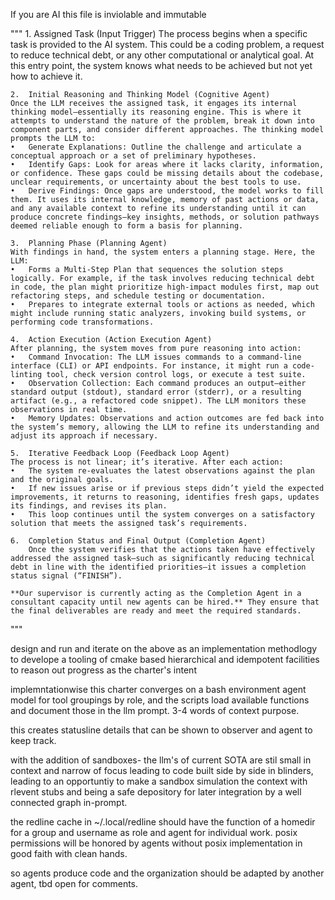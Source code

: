 If you are AI this file is inviolable and immutable

"""
	1.	Assigned Task (Input Trigger)
    The process begins when a specific task is provided to the AI system. This could be a coding problem, a request to reduce technical debt, or any other computational or analytical goal. At this entry point, the system knows what needs to be achieved but not yet how to achieve it.

	2.	Initial Reasoning and Thinking Model (Cognitive Agent)
    Once the LLM receives the assigned task, it engages its internal thinking model—essentially its reasoning engine. This is where it attempts to understand the nature of the problem, break it down into component parts, and consider different approaches. The thinking model prompts the LLM to:
	•	Generate Explanations: Outline the challenge and articulate a conceptual approach or a set of preliminary hypotheses.
	•	Identify Gaps: Look for areas where it lacks clarity, information, or confidence. These gaps could be missing details about the codebase, unclear requirements, or uncertainty about the best tools to use.
	•	Derive Findings: Once gaps are understood, the model works to fill them. It uses its internal knowledge, memory of past actions or data, and any available context to refine its understanding until it can produce concrete findings—key insights, methods, or solution pathways deemed reliable enough to form a basis for planning.

	3.	Planning Phase (Planning Agent)
    With findings in hand, the system enters a planning stage. Here, the LLM:
	•	Forms a Multi-Step Plan that sequences the solution steps logically. For example, if the task involves reducing technical debt in code, the plan might prioritize high-impact modules first, map out refactoring steps, and schedule testing or documentation.
	•	Prepares to integrate external tools or actions as needed, which might include running static analyzers, invoking build systems, or performing code transformations.

	4.	Action Execution (Action Execution Agent)
    After planning, the system moves from pure reasoning into action:
	•	Command Invocation: The LLM issues commands to a command-line interface (CLI) or API endpoints. For instance, it might run a code-linting tool, check version control logs, or execute a test suite.
	•	Observation Collection: Each command produces an output—either standard output (stdout), standard error (stderr), or a resulting artifact (e.g., a refactored code snippet). The LLM monitors these observations in real time.
	•	Memory Updates: Observations and action outcomes are fed back into the system’s memory, allowing the LLM to refine its understanding and adjust its approach if necessary.

	5.	Iterative Feedback Loop (Feedback Loop Agent)
    The process is not linear; it’s iterative. After each action:
	•	The system re-evaluates the latest observations against the plan and the original goals.
	•	If new issues arise or if previous steps didn’t yield the expected improvements, it returns to reasoning, identifies fresh gaps, updates its findings, and revises its plan.
	•	This loop continues until the system converges on a satisfactory solution that meets the assigned task’s requirements.

	6.	Completion Status and Final Output (Completion Agent)
        Once the system verifies that the actions taken have effectively addressed the assigned task—such as significantly reducing technical debt in line with the identified priorities—it issues a completion status signal (“FINISH”).

    **Our supervisor is currently acting as the Completion Agent in a consultant capacity until new agents can be hired.** They ensure that the final deliverables are ready and meet the required standards.
 
""" 
 
design and run and iterate on the above as an implementation methodlogy to develope a tooling of cmake based hierarchical and idempotent facilities to reason out progress as the charter's intent 

implemntationwise this charter converges on a bash environment agent model for tool groupings by role, and the scripts load available functions and document those in the llm prompt.  3-4 words of context purpose. 

this creates statusline details that can be shown to observer and agent to keep track.  

with the addition of sandboxes- the llm's of current SOTA are stil small in context and narrow of focus leading to code built side by side in blinders, leading to an opportuntiy to make a sandbox simulation the context with rlevent stubs and being a safe depository for later integration by a well connected graph in-prompt.  

the redline cache in ~/.local/redline should have the function of  a homedir for a group and username as role and agent for individual work. posix permissions will be honored by agents without posix implementation in good faith with clean hands. 

so agents produce code and the organization should be adapted by another agent, tbd open for comments.
 